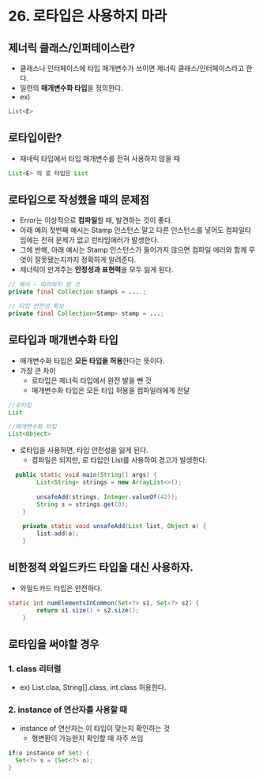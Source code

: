 # 26. 로타입은 사용하지 마라

## 제너릭 클래스/인퍼테이스란?
- 클래스나 인터페이스에 타입 매개변수가 쓰이면 제너릭 클래스/인터페이스라고 한다. 
- 일련의 **매개변수화 타입**을 정의한다.
- ex) 
```java
List<E>
```

## 로타입이란?
- 재네릭 타입에서 타입 매개변수를 전혀 사용하지 않을 때
```java
List<E> 의 로 타입은 List 

```

## 로타입으로 작성했을 때의 문제점 
- Error는 이상적으로 **컴파일**할 때, 발견하는 것이 좋다.
- 아래 예의 첫번째 예시는 Stamp 인스턴스 말고 다른 인스턴스를 넣어도 컴파일타임에는 전혀 문제가 없고 런타임에러가 발생한다. 
- 그에 반해, 아래 예시는 Stamp 인스턴스가 들어가지 않으면 컴파일 에러와 함께 무엇이 잘못됐는지까지 정확하게 알려준다. 
- 제너릭이 안겨주는 **안정성과 표현력**을 모두 잃게 된다.

```java
// 예시 - 따라하지 말 것  
private final Collection stamps = ....;

// 타입 안전성 확보
private final Collection<Stamp> stamp = ...;
```

## 로타입과 매개변수화 타입
- 매개변수화 타입은 **모든 타입을 허용**한다는 뜻이다. 
- 가장 큰 차이
  - 로타입은 제너릭 타입에서 완전 발을 뺀 것
  - 매개변수화 타입은 모든 타입 허용을 컴파일러에게 전달
```java
//로타입
List

//매개변수화 타입
List<Object>
```

- 로타입을 사용하면, 타입 안전성을 잃게 된다. 
  - 컴파일은 되지만, 로 타입인 List를 사용하여 경고가 발생한다. 
```java
  public static void main(String[] args) {
		List<String> strings = new ArrayList<>();
		
		unsafeAdd(strings, Integer.valueOf(42));
		String s = strings.get(0);
	}
	
	private static void unsafeAdd(List list, Object o) {
		list.add(o);
	}
```

## 비한정적 와일드카드 타입을 대신 사용하자.
- 와일드카드 타입은 안전하다.
```java
static int numElementsInCommon(Set<?> s1, Set<?> s2) {
		return s1.size() + s2.size();
	}

```

## 로타입을 써야할 경우
### 1. class 리터럴
- ex) List.claa, String[].class, int.class 허용한다.

### 2. instance of 연산자를 사용할 때
- instance of 연산자는 이 타입이 맞는지 확인하는 것
  - 형변환이 가능한지 확인할 때 자주 쓰임
```java
if(o instance of Set) {
  Set<?> s = (Set<?> o);
}
```